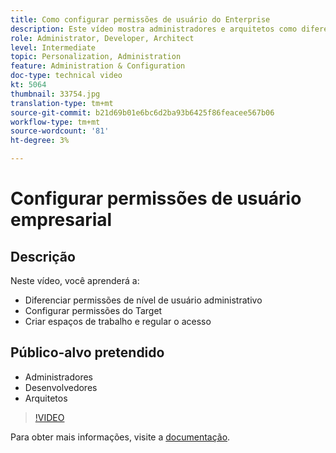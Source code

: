 ```yaml
---
title: Como configurar permissões de usuário do Enterprise
description: Este vídeo mostra administradores e arquitetos como diferenciar permissões de nível de usuário administrativo, configurar permissões do Target e criar espaços de trabalho e regular o acesso.
role: Administrator, Developer, Architect
level: Intermediate
topic: Personalization, Administration
feature: Administration & Configuration
doc-type: technical video
kt: 5064
thumbnail: 33754.jpg
translation-type: tm+mt
source-git-commit: b21d69b01e6bc6d2ba93b6425f86feacee567b06
workflow-type: tm+mt
source-wordcount: '81'
ht-degree: 3%

---
```



# Configurar permissões de usuário empresarial

## Descrição

Neste vídeo, você aprenderá a:

* Diferenciar permissões de nível de usuário administrativo
* Configurar permissões do Target
* Criar espaços de trabalho e regular o acesso

## Público-alvo pretendido

* Administradores
* Desenvolvedores
* Arquitetos

>[!VIDEO](https://video.tv.adobe.com/v/33754/?quality=12)

Para obter mais informações, visite a [documentação](https://docs.adobe.com/content/help/en/target/using/administer/administrating-target.html).
